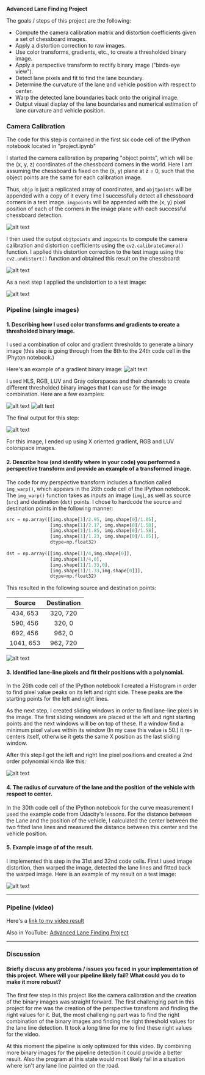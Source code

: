 
**Advanced Lane Finding Project**

The goals / steps of this project are the following:

* Compute the camera calibration matrix and distortion coefficients given a set of chessboard images.
* Apply a distortion correction to raw images.
* Use color transforms, gradients, etc., to create a thresholded binary image.
* Apply a perspective transform to rectify binary image ("birds-eye view").
* Detect lane pixels and fit to find the lane boundary.
* Determine the curvature of the lane and vehicle position with respect to center.
* Warp the detected lane boundaries back onto the original image.
* Output visual display of the lane boundaries and numerical estimation of lane curvature and vehicle position.

[//]: # (Image References)

[image1]: ./output_images/Found_corners.JPG "Corners"
[image2]: ./output_images/Undistorted.JPG "Undistorted"
[image3]: ./output_images/Undistorted_Testimage.JPG "Undistorted Test Image"
[image4]: ./output_images/Thresholded_grad_x.JPG "Gradient X"
[image5]: ./output_images/Thresholded_G_channel.JPG "G channel"
[image6]: ./output_images/Thresholded_V_channel.JPG "V channel"
[image7]: ./output_images/Thresholded_Final.JPG "Combined"
[image8]: ./output_images/Bird's-eye-view.JPG "Bird's-eye-view"
[image9]: ./output_images/Lane_lines.JPG "Detected Lane Lines"
[image10]: ./output_images/Final_image.JPG "Final Image"

[video1]: ./project_video_processed.mp4 "Video"



### Camera Calibration

The code for this step is contained in the first six code cell of the IPython notebook located in "project.ipynb" 

I started the camera calibration by preparing "object points", which will be the (x, y, z) coordinates of the chessboard corners in the world. Here I am assuming the chessboard is fixed on the (x, y) plane at z = 0, such that the object points are the same for each calibration image.  

Thus, `objp` is just a replicated array of coordinates, and `objtpoints` will be appended with a copy of it every time I successfully detect all chessboard corners in a test image. `imgpoints` will be appended with the (x, y) pixel position of each of the corners in the image plane with each successful chessboard detection.  

![alt text][image1]

I then used the output `objtpoints` and `imgpoints` to compute the camera calibration and distortion coefficients using the `cv2.calibrateCamera()` function.  I applied this distortion correction to the test image using the `cv2.undistort()` function and obtained this result on the chessboard:

![alt text][image2]

As a next step I applied the undistortion to a test image:

![alt text][image3]


### Pipeline (single images)

#### 1. Describing how I used color transforms and gradients  to create a thresholded binary image.

I used a combination of color and gradient thresholds to generate a binary image (this step is going through from the 8th to the 24th code cell in the IPhyton notebook.) 

Here's an example of a gradient binary image: 
![alt text][image4]


I used HLS, RGB, LUV and Gray colorspaces and their channels to create different thresholded binary images that I can use for the image combination. Here are a few examples:

![alt text][image5]
![alt text][image6]


The final output for this step: 

![alt text][image7]

For this image, I ended up using X oriented gradient, RGB and LUV colorspace images.    


#### 2. Describe how (and identify where in your code) you performed a perspective transform and provide an example of a transformed image.

The code for my perspective transform includes a function called `img_warp()`, which appears in the 26th code cell of the IPython notebook.  The `img_warp()` function takes as inputs an image (`img`), as well as source (`src`) and destination (`dst`) points.  I chose to hardcode the source and destination points in the following manner:

```python
src = np.array([[img.shape[1]/2.95, img.shape[0]/1.05],  
                [img.shape[1]/2.17, img.shape[0]/1.58],
                [img.shape[1]/1.85, img.shape[0]/1.58],
                [img.shape[1]/1.23, img.shape[0]/1.05]],
                dtype=np.float32)
                
dst = np.array([[img.shape[1]/4,img.shape[0]],
                [img.shape[1]/4,0],
                [img.shape[1]/1.33,0],
                [img.shape[1]/1.33,img.shape[0]]],
                dtype=np.float32)
```

This resulted in the following source and destination points:

| Source        | Destination   | 
|:-------------:|:-------------:| 
| 434, 653      | 320, 720      | 
| 590, 456      | 320, 0        |
| 692, 456      | 962, 0        |
| 1041, 653     | 962, 720      |


![alt text][image8]

#### 3. Identified lane-line pixels and fit their positions with a polynomial.

In the 26th code cell of the IPython notebook I created a Histogram in order to find pixel value peaks on its left and right side.
These peaks are the starting points for the left and right lines. 

As the next step, I created sliding windows in order to find lane-line pixels in the image. The first sliding windows are placed at the left and right starting points and the next windows will be on top of these. If a window find a minimum pixel values within its window (In my case this value is 50.) it re-centers itself, otherwise it gets the same X position as the last sliding window. 

After this step I got the left and right line pixel positions and created a 2nd order polynomial kinda like this:

![alt text][image9]


#### 4. The radius of curvature of the lane and the position of the vehicle with respect to center.


In the 30th code cell of the IPython notebook for the curve measurement I used the example code from Udacity's lessons.
For the distance between the Lane and the position of the vehicle, I calculated the center between the two fitted lane lines and measured the distance between this center and the vehicle position. 


#### 5. Example image of of the result.

I implemented this step in the 31st and 32nd code cells. First I used image distortion, then warped the image, detected the lane lines and fitted back the warped image. Here is an example of my result on a test image:


![alt text][image10]


---

### Pipeline (video)


Here's a [link to my video result](./project_video_processed.mp4)

Also in YouTube: [Advanced Lane Finding Project](https://youtu.be/snypdT5v1ig)

---

### Discussion

#### Briefly discuss any problems / issues you faced in your implementation of this project.  Where will your pipeline likely fail?  What could you do to make it more robust?

The first few step in this project like the camera calibration and the creation of the binary images was straight forward.
The first challenging part in this project for me was the creation of the perspective transform and finding the right values for it.
But, the most challenging part was to find the right combination of the binary images and finding the right threshold values for the lane line detection. It took a long time for me to find these right values for the video.

At this moment the pipeline is only optimized for this video. By combining more binary images for the pipeline detection it could provide a better result. Also the program at this state would most likely fail in a situation where isn't any lane line painted on the road.
